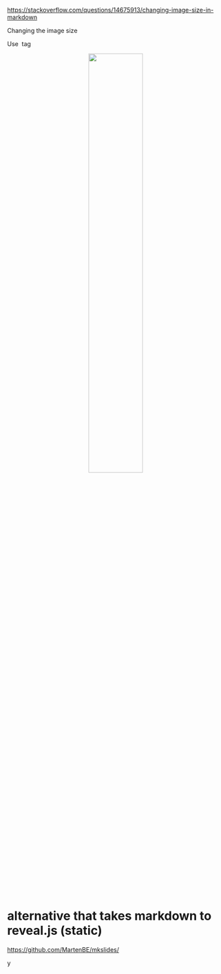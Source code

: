 https://stackoverflow.com/questions/14675913/changing-image-size-in-markdown

Changing the image size

Use <img> tag

<center>
 <img src='path/to/image' width='50%' />
</center>

# alternative that takes markdown to reveal.js (static)
https://github.com/MartenBE/mkslides/

y
